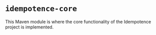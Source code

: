 # `idempotence-core`

This Maven module is where the core functionality of the Idempotence project is implemented.

